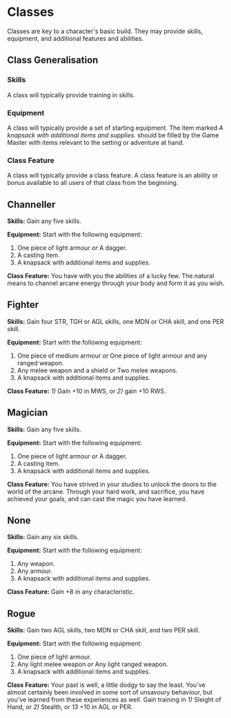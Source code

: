 # Classes

Classes are key to a character's basic build. They may provide skills, equipment, and additional features and abilities.

## Class Generalisation

### Skills

A class will typically provide training in skills.

### Equipment

A class will typically provide a set of starting equipment. The item marked *A knapsack with additional items and supplies.* should be filled by the Game Master with items relevant to the setting or adventure at hand.

### Class Feature

A class will typically provide a class feature. A class feature is an ability or bonus available to all users of that class from the beginning.

## Channeller

**Skills:** Gain any five skills.

**Equipment:** Start with the following equipment:

1. One piece of light armour *or* A dagger.
2. A casting item.
3. A knapsack with additional items and supplies.

**Class Feature:** You have with you the abilities of a lucky few. The natural means to channel arcane energy through your body and form it as you wish.

## Fighter

**Skills:** Gain four STR, TGH or AGL skills, one MDN or CHA skill, and one PER skill.

**Equipment:** Start with the following equipment:

1. One piece of medium armour *or* One piece of light armour and any ranged weapon.
2. Any melee weapon and a shield *or* Two melee weapons.
3. A knapsack with additional items and supplies.

**Class Feature:** *1)* Gain +10 in MWS, or *2)* gain +10 RWS.

## Magician

**Skills:** Gain any five skills.

**Equipment:** Start with the following equipment:

1. One piece of light armour *or* A dagger.
2. A casting item.
3. A knapsack with additional items and supplies.

**Class Feature:** You have strived in your studies to unlock the doors to the world of the arcane. Through your hard work, and sacrifice, you have achieved your goals, and can cast the magic you have learned.

## None

**Skills:** Gain any six skills.

**Equipment:** Start with the following equipment:

1. Any weapon.
2. Any armour.
3. A knapsack with additional items and supplies.

**Class Feature:** Gain +8 in any characteristic.

## Rogue

**Skills:** Gain two AGL skills, two MDN or CHA skill, and two PER skill.

**Equipment:** Start with the following equipment:

1. One piece of light armour.
2. Any light melee weapon *or* Any light ranged weapon.
3. A knapsack with additional items and supplies.

**Class Feature:** Your past is well, a little dodgy to say the least. You've almost certainly been involved in some sort of unsavoury behaviour, but you've learned from these experiences as well. Gain training in *1)* Sleight of Hand, or *2)* Stealth, or *13* +10 in AGL or PER.

